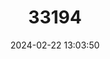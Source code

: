---
title: "33194"
category: "Alstonia macrophylla"
draft: false
date: 2024-02-22 13:03:50
languages:
  Vietnamese: ["Cây So Tua", "CÃ¢y So Tua"]
  Uncoded languages: ["Champek Phnom"]
  Thai: ["Katung Fa", "Tampahin", "Teen Thian", "Tung Fa"]
---